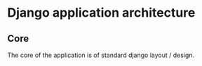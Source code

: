 # Django application architecture

## Core

The core of the application is of standard django layout / design. 